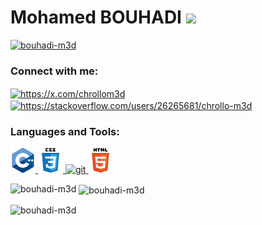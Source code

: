 # Mohamed BOUHADI   ![](https://komarev.com/ghpvc/?username=bouhadi-m3d)



<p align="left"> <a href="https://github.com/ryo-ma/github-profile-trophy"><img src="https://github-profile-trophy.vercel.app/?username=bouhadi-m3d" alt="bouhadi-m3d" /></a> </p>


<h3 align="left">Connect with me:</h3>
<p align="left">
<a href="https://twitter.com/https://x.com/chrollom3d" target="blank"><img align="center" src="https://raw.githubusercontent.com/rahuldkjain/github-profile-readme-generator/master/src/images/icons/Social/twitter.svg" alt="https://x.com/chrollom3d" height="30" width="40" /></a>
<a href="https://stackoverflow.com/users/https://stackoverflow.com/users/26265681/chrollo-m3d" target="blank"><img align="center" src="https://raw.githubusercontent.com/rahuldkjain/github-profile-readme-generator/master/src/images/icons/Social/stack-overflow.svg" alt="https://stackoverflow.com/users/26265681/chrollo-m3d" height="30" width="40" /></a>
</p>

<h3 align="left">Languages and Tools:</h3>
<p align="left"> <a href="https://www.w3schools.com/cpp/" target="_blank" rel="noreferrer"> <img src="https://raw.githubusercontent.com/devicons/devicon/master/icons/cplusplus/cplusplus-original.svg" alt="cplusplus" width="40" height="40"/> </a> <a href="https://www.w3schools.com/css/" target="_blank" rel="noreferrer"> <img src="https://raw.githubusercontent.com/devicons/devicon/master/icons/css3/css3-original-wordmark.svg" alt="css3" width="40" height="40"/> </a> <a href="https://git-scm.com/" target="_blank" rel="noreferrer"> <img src="https://www.vectorlogo.zone/logos/git-scm/git-scm-icon.svg" alt="git" width="40" height="40"/> </a> <a href="https://www.w3.org/html/" target="_blank" rel="noreferrer"> <img src="https://raw.githubusercontent.com/devicons/devicon/master/icons/html5/html5-original-wordmark.svg" alt="html5" width="40" height="40"/> </a> </p>

<p><img align="left" src="https://github-readme-stats.vercel.app/api/top-langs?username=bouhadi-m3d&show_icons=true&locale=en&layout=compact" alt="bouhadi-m3d" /></p>

<p>&nbsp;<img align="center" src="https://github-readme-stats.vercel.app/api?username=bouhadi-m3d&show_icons=true&locale=en" alt="bouhadi-m3d" /></p>

<p><img align="center" src="https://github-readme-streak-stats.herokuapp.com/?user=bouhadi-m3d&" alt="bouhadi-m3d" /></p>

